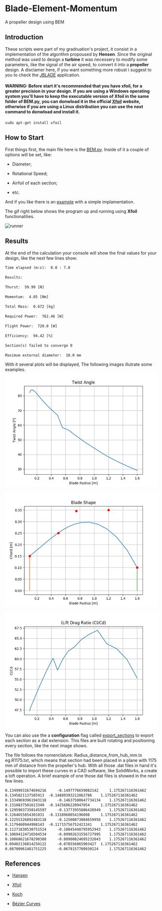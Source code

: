 # Blade-Element-Momentum
A propeller design using BEM

## Introduction

 These scripts were part of my gradruation's project, it consist in a implementation of the algorithm propoused by **Hensen**. Since the original method was used to design a **turbine** it was necessery to modify some parameters, like the signal of the air speed, to convert it into a **propeller** design. A disclamer here, if you want something more robust i suggest to you to check the [JBLADE](https://sites.google.com/site/joaomorgado23/Home) application. 

#### WARNING: Before start it's recommended that you have xfoil, for a greater precision in your design. If you are using a **Windows** operating system you'll have to keep the executable version of **Xfoil** in the same folder of BEM.py, you can donwload it in the official [Xfoil](https://web.mit.edu/drela/Public/web/xfoil/) website, otherwise if you are using a **Linux distribution** you can use the next command to donwload and install it.

```
sudo apt-get install xfoil
```
## How to Start

First things first, the main file here is the [BEM.py](https://github.com/LukMarks/Blade-Element-Momentum/blob/R2018/BEM.py). Inside of it a couple of options will be set, like:

- Diameter;

- Rotational Speed;

- Airfoil of each section;

- etc.

And if you like there is an [example](https://github.com/LukMarks/Blade-Element-Momentum/blob/master/example.py) with a simple implamentation.

 
The gif right below shows the program up and running using **Xfoil** functionatilies.

![runner](https://github.com/LukMarks/Blade-Element-Momentum/blob/R2018/src%20images/bem.gif)

## Results

At the end of the calculation your console will show the final values for your design, like the next few lines show:

```
Time elapsed (m:s):  0.0 : 7.0

Results: 

Thurst:  59.99 [N]

Momentum:  4.05 [Nm]

Total Mass:  0.672 [kg]

Required Power:  762.46 [W]

Flight Power:  720.0 [W]

Efficiency:  94.42 [%]

Section(s) failed to converge 0 

Maximum external diameter:  10.0 mm

```
With it several plots will be displayed, The following images illutrate some examples.
![angle](https://github.com/LukMarks/Blade-Element-Momentum/blob/R2018/src%20images/twist_angle.png)

![shape](https://github.com/LukMarks/Blade-Element-Momentum/blob/R2018/src%20images/shape.png)

![Cl_Cd](https://github.com/LukMarks/Blade-Element-Momentum/blob/R2018/src%20images/cl_cd_ratio.png)

You can also use the a **configuration** flag called [export_sections](https://github.com/LukMarks/Blade-Element-Momentum/blob/master/BEM.py#L46)  to export each section as a dat extension. This files are built rotating and positioning every section, like the next image shows. 

The file follows the nomenclature: Radius_distance_from_hub_mm.tx eg.R1175.txt, which means that section had been placed in a plane with 1175 mm of distance from the propeller's hub. With all those .dat files in hand it's possible to import these curves in a CAD software, like SolidWorks, a create a loft operation. A brief example of one those dat files is showed in the next few lines.

```
0.13499931674694216 	-0.1497776659082142 	1.175267116361462 
0.1345821137585913 	-0.14889393212862786 	1.175267116361462 
0.13349693961943118 	-0.14637500647734134 	1.175267116361462 
0.1318837501613349 	-0.1425686220947054 	1.175267116361462 
0.12959037350145597 	-0.13773955886428949 	1.175267116361462 
0.1264655854301031 	-0.1318968054196098 	1.175267116361462 
0.12255326892483118 	-0.12500873084659958 	1.175267116361462 
0.1179460944998143 	-0.11715756752421341 	1.175267116361462 
0.11271830530751524 	-0.10845448795952943 	1.175267116361462 
0.10694124716504534 	-0.09902631556727995 	1.175267116361462 
0.10068621678290388 	-0.08900824695232043 	1.175267116361462 
0.09402136014250122 	-0.078556065903427 	1.175267116361462 
0.08700961481751225 	-0.0678157709930124 	1.175267116361462 

```

## References
- [Hansen](https://www.amazon.com/Aerodynamics-Wind-Turbines-Martin-Hansen/dp/1844074382/ref=sr_1_4?dchild=1&keywords=Aerodynamics+of+Wind+Turbines&qid=1584484238&sr=8-4)

- [Xfoil](https://web.mit.edu/drela/Public/web/xfoil/)

- [Koch](https://ntrs.nasa.gov/archive/nasa/casi.ntrs.nasa.gov/19980017535.pdf)

- [Bézier Curves](https://ocw.mit.edu/courses/electrical-engineering-and-computer-science/6-837-computer-graphics-fall-2012/lecture-notes/MIT6_837F12_Lec01.pdf)
